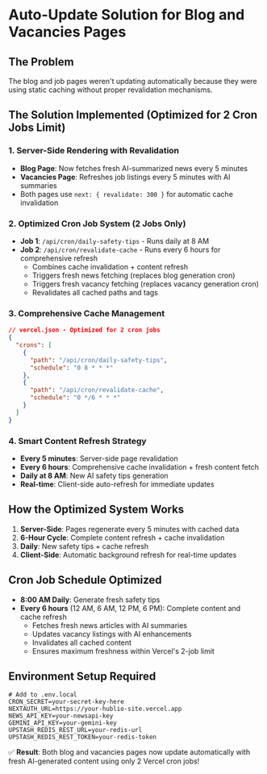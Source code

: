 # Auto-Update Solution for Blog and Vacancies Pages

## The Problem
The blog and job pages weren't updating automatically because they were using static caching without proper revalidation mechanisms.

## The Solution Implemented (Optimized for 2 Cron Jobs Limit)

### 1. Server-Side Rendering with Revalidation
- **Blog Page**: Now fetches fresh AI-summarized news every 5 minutes
- **Vacancies Page**: Refreshes job listings every 5 minutes with AI summaries
- Both pages use `next: { revalidate: 300 }` for automatic cache invalidation

### 2. Optimized Cron Job System (2 Jobs Only)
- **Job 1**: `/api/cron/daily-safety-tips` - Runs daily at 8 AM
- **Job 2**: `/api/cron/revalidate-cache` - Runs every 6 hours for comprehensive refresh
  - Combines cache invalidation + content refresh
  - Triggers fresh news fetching (replaces blog generation cron)
  - Triggers fresh vacancy fetching (replaces vacancy generation cron)
  - Revalidates all cached paths and tags

### 3. Comprehensive Cache Management
```json
// vercel.json - Optimized for 2 cron jobs
{
  "crons": [
    {
      "path": "/api/cron/daily-safety-tips", 
      "schedule": "0 8 * * *"
    },
    {
      "path": "/api/cron/revalidate-cache",
      "schedule": "0 */6 * * *"  
    }
  ]
}
```

### 4. Smart Content Refresh Strategy
- **Every 5 minutes**: Server-side page revalidation
- **Every 6 hours**: Comprehensive cache invalidation + fresh content fetch
- **Daily at 8 AM**: New AI safety tips generation
- **Real-time**: Client-side auto-refresh for immediate updates

## How the Optimized System Works

1. **Server-Side**: Pages regenerate every 5 minutes with cached data
2. **6-Hour Cycle**: Complete content refresh + cache invalidation
3. **Daily**: New safety tips + cache refresh
4. **Client-Side**: Automatic background refresh for real-time updates

## Cron Job Schedule Optimized
- **8:00 AM Daily**: Generate fresh safety tips
- **Every 6 hours** (12 AM, 6 AM, 12 PM, 6 PM): Complete content and cache refresh
  - Fetches fresh news articles with AI summaries
  - Updates vacancy listings with AI enhancements  
  - Invalidates all cached content
  - Ensures maximum freshness within Vercel's 2-job limit

## Environment Setup Required
```env
# Add to .env.local
CRON_SECRET=your-secret-key-here
NEXTAUTH_URL=https://your-hublio-site.vercel.app
NEWS_API_KEY=your-newsapi-key
GEMINI_API_KEY=your-gemini-key
UPSTASH_REDIS_REST_URL=your-redis-url
UPSTASH_REDIS_REST_TOKEN=your-redis-token
```

✅ **Result**: Both blog and vacancies pages now update automatically with fresh AI-generated content using only 2 Vercel cron jobs!
